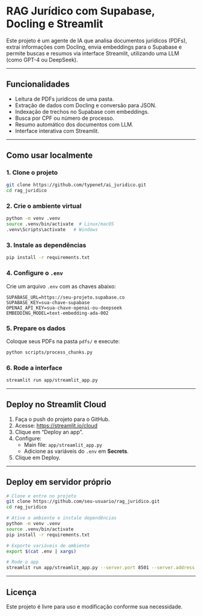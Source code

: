 # RAG Jurídico com Supabase, Docling e Streamlit

Este projeto é um agente de IA que analisa documentos jurídicos (PDFs), extrai informações com Docling, envia embeddings para o Supabase e permite buscas e resumos via interface Streamlit, utilizando uma LLM (como GPT-4 ou DeepSeek).

---

## Funcionalidades

- Leitura de PDFs jurídicos de uma pasta.
- Extração de dados com Docling e conversão para JSON.
- Indexação de trechos no Supabase com embeddings.
- Busca por CPF ou número de processo.
- Resumo automático dos documentos com LLM.
- Interface interativa com Streamlit.

---

## Como usar localmente

### 1. Clone o projeto
```bash
git clone https://github.com/typenet/ai_juridico.git
cd rag_juridico
```

### 2. Crie o ambiente virtual
```bash
python -m venv .venv
source .venv/bin/activate  # Linux/macOS
.venv\Scripts\activate   # Windows
```

### 3. Instale as dependências
```bash
pip install -r requirements.txt
```

### 4. Configure o `.env`
Crie um arquivo `.env` com as chaves abaixo:

```env
SUPABASE_URL=https://seu-projeto.supabase.co
SUPABASE_KEY=sua-chave-supabase
OPENAI_API_KEY=sua-chave-openai-ou-deepseek
EMBEDDING_MODEL=text-embedding-ada-002
```

### 5. Prepare os dados
Coloque seus PDFs na pasta `pdfs/` e execute:

```bash
python scripts/process_chunks.py
```

### 6. Rode a interface
```bash
streamlit run app/streamlit_app.py
```

---

## Deploy no Streamlit Cloud

1. Faça o push do projeto para o GitHub.
2. Acesse: https://streamlit.io/cloud
3. Clique em “Deploy an app”.
4. Configure:
   - Main file: `app/streamlit_app.py`
   - Adicione as variáveis do `.env` em **Secrets**.
5. Clique em Deploy.

---

## Deploy em servidor próprio

```bash
# Clone e entre no projeto
git clone https://github.com/seu-usuario/rag_juridico.git
cd rag_juridico

# Ative o ambiente e instale dependências
python -m venv .venv
source .venv/bin/activate
pip install -r requirements.txt

# Exporte variáveis de ambiente
export $(cat .env | xargs)

# Rode o app
streamlit run app/streamlit_app.py --server.port 8501 --server.address 0.0.0.0
```

---

## Licença

Este projeto é livre para uso e modificação conforme sua necessidade.
